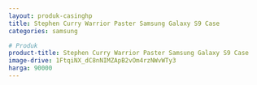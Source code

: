 ```yaml
---
layout: produk-casinghp
title: Stephen Curry Warrior Paster Samsung Galaxy S9 Case
categories: samsung

# Produk
product-title: Stephen Curry Warrior Paster Samsung Galaxy S9 Case
image-drive: 1FtqiNX_dC8nNIMZApB2vOm4rzNWvWTy3
harga: 90000
---
```

